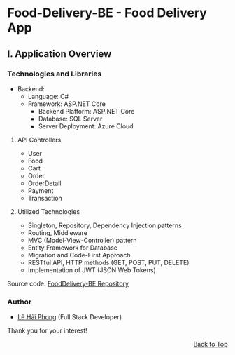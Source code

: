 # Food-Delivery-BE - Food Delivery App <p id="Top"/>

## I. Application Overview

### Technologies and Libraries

- Backend:
  - Language: C#
  - Framework: ASP.NET Core
    - Backend Platform: ASP.NET Core
    - Database: SQL Server
    - Server Deployment: Azure Cloud

1. API Controllers
   - User
   - Food
   - Cart
   - Order
   - OrderDetail
   - Payment
   - Transaction

2. Utilized Technologies
   - Singleton, Repository, Dependency Injection patterns
   - Routing, Middleware
   - MVC (Model-View-Controller) pattern
   - Entity Framework for Database
   - Migration and Code-First Approach
   - RESTful API, HTTP methods (GET, POST, PUT, DELETE)
   - Implementation of JWT (JSON Web Tokens)

Source code: [FoodDelivery-BE Repository](https://github.com/HaiPhong204/FoodDelivery-BE.git)

### Author

- [Lê Hải Phong](https://github.com/HaiPhong146) (Full Stack Developer)

Thank you for your interest!

<p align="right"><a href="#Top">Back to Top</a></p>
